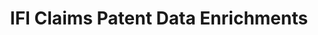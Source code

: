 ---
layout: default
bigquery: https://console.cloud.google.com/marketplace/product/google_patents_public_datasets/ifi-claims-patent-data-enrichments
contributors: IFI CLAIMS
cost: Costs to access via IFI, Google Patents Public Datasets hosts a core public
  version on BigQuery
description: IFI CLAIMS Patent Data Enrichments includes standardized assignee/applicant
  names and integrated legal status information.
documentation: https://www.ificlaims.com/news/view/blog-posts/public-patent-data-now.htm
last_edit: 04/07/2022, 05:53:44
location: https://www.ificlaims.com/product/product-data-enrichments.htm
maintained_by: IFI CLAIMS
schema_fields: '[]'
shortname: ifi_claims_enrichments
tags:
- analytics
- patents
terms_of_use: variable
title: IFI Claims Patent Data Enrichments
uuid: 10fc1bad-8a80-4c3c-8803-8d33246fc659
---
